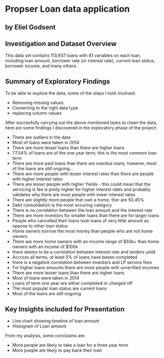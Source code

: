 # Propser Loan data application
## by Eliel Godsent


## Investigation and Dataset Overview

This data set contains 113,937 loans with 81 variables on each loan, including loan amount, borrower rate (or interest rate), current loan status, borrower income, and many others.


## Summary of Exploratory Findings

To be able to explore the data, some of the steps I took involved:
- Removing missing values
- Converting to the right data type
- replacing column values

After succesfully carrying out the above mentioned tasks to clean the data, here are some findings I discovered in the exploratory phase of the project:

- There are outliers in the data
- Most of loans were taken in 2014
- There are more lesser loans than there are higher loans
- 77.04% of loans are of the one year term, this is the most common loan term
- There are more paid loans than there are overdue loans, however, most of the loans are still ongoing...
- There are more people with lesser interest rates than there are people with higher interest rates
- There are lesser people with higher Yields - this could mean that the servicing is fee is prolly higher for higher interest rates and probably validates why there are most people with lower interest rates
- There are slightly more people that own a home, ther are 50.45%
- Debt consolidation is the most occuring category
- There is no correlation between the loan amount and the interest rate
- There are more investors for smaller loans than there are for larger loans
- People who cancelled their loans took loans of very little amount as oppose to other loan status
- Home owners borrow the most money than people who are not home owners
- There are more home owners with an income range of $50k+ than home owners with an income of $100k
- there seems to be a correlation between interest rate and lenders yield
- Accross all terms, at least 5% of loans have beeen completed
- there is a negative correlation between investors and LP service fees
- For higher loans amounts there are more people with unverified incomes
- There are more lesser loans than there are higher loans
- Most of loans were taken in 2014
- Loans of term one year are either completed or charged off
- The most popular loan status are current loans
- Most of the loans are still ongoing


## Key Insights included for Presentation

- Line chart showing timeline of loan amount
- Histogram of Loan amount

From my analysis, some conclusins are:
- More people are likely to take a loan for a three year term
- More poeple are likely to pay back their loan